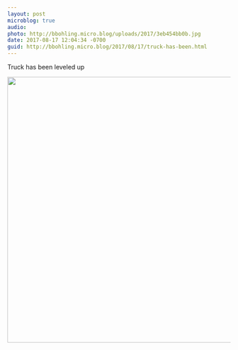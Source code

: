```yaml
---
layout: post
microblog: true
audio: 
photo: http://bbohling.micro.blog/uploads/2017/3eb454bb0b.jpg
date: 2017-08-17 12:04:34 -0700
guid: http://bbohling.micro.blog/2017/08/17/truck-has-been.html
---
```

Truck has been leveled up

<img src="http://bbohling.micro.blog/uploads/2017/3eb454bb0b.jpg" width="600" height="600" />
